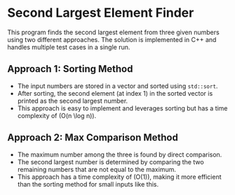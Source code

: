 # Second Largest Element Finder

This program finds the second largest element from three given numbers using two different approaches. The solution is implemented in C++ and handles multiple test cases in a single run.

## Approach 1: Sorting Method
- The input numbers are stored in a vector and sorted using `std::sort`.
- After sorting, the second element (at index 1) in the sorted vector is printed as the second largest number.
- This approach is easy to implement and leverages sorting but has a time complexity of \(O(n \log n)\).

## Approach 2: Max Comparison Method
- The maximum number among the three is found by direct comparison.
- The second largest number is determined by comparing the two remaining numbers that are not equal to the maximum.
- This approach has a time complexity of \(O(1)\), making it more efficient than the sorting method for small inputs like this.


